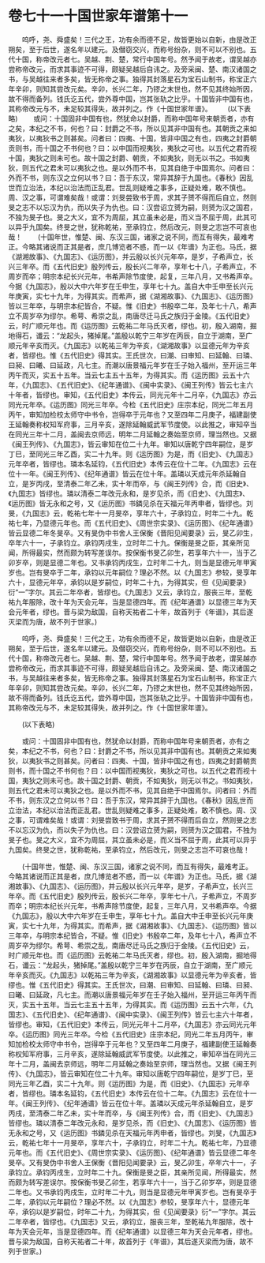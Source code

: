 # 卷七十一十国世家年谱第十一

　　呜呼，尧、舜盛矣！三代之王，功有余而德不足，故皆更始以自新，由是改正朔矣，至于后世，遂名年以建元。及僣窃交兴，而称号纷杂，则不可以不别也。五代十国，称帝改元者七。吴越、荆、楚，常行中国年号。然予闻于故老，谓吴越亦尝称帝改元，而求其事迹不可得，颇疑吴越后自讳之。及旁采闽、楚、南汉诸国之书，与吴越往来者多矣，皆无称帝之事。独得其封落星石为宝石山制书，称宝正六年辛卯，则知其尝改元矣。辛卯，长兴二年，乃镠之末世也，然不见其终始所因，故不得而备列。钱氏讫五代，尝外尊中国，岂其张轨之比乎。十国皆非中国有也，其称帝改元与不，未足较其得失，故并列之。作《十国世家年谱》。 　　(以下表略) 　　或问：十国固非中国有也，然犹命以封爵，而称中国年号来朝贡者，亦有之矣，本纪之不书，何也？曰：封爵之不书，所以见其非中国有也。其朝贡之来如夷狄，以夷狄书之则甚矣。问者曰：四夷、十国，皆非中国之有也，四夷之封爵朝贡则书，而十国之不书何也？曰：以中国而视夷狄，夷狄之可也。以五代之君而视十国，夷狄之则未可也。故十国之封爵、朝贡，不如夷狄，则无以书之。书如夷狄，则五代之君未可以夷狄之也。是以外而不书，见其自绝于中国焉尔。问者曰：外而不书，则东汉之立何以书？曰：吾于东汉，常异其辞于九国也。《春秋》因乱世而立治法，本纪以治法而正乱君。世乱则疑难之事多，正疑处难，敢不慎也。周、汉之事，可谓难矣哉！或谓：刘旻尝致书于周，求其子赟不得而后自立，然则旻之志不以忘汉为仇，而以失子为仇也。曰：汉尝诏立赟为嗣，则赟为汉之国君，不独为旻子也。旻之大义，宜不为周屈，其立虽未必是，而义当不屈于周，此其可以异乎九国矣。终旻之世，犹称乾祐，至承钧立，然后改元，则旻之志岂不可哀也哉！ 　　(十国年世，惟楚、闽、东汉三国，诸家之说不同，而互有得失，最难考正。今略其诸说而正其是者，庶几博览者不惑，而一以《年谱》为正也。马氏，据《湖湘故事》、《九国志》、《运历图》，并云殷以长兴元年卒，是岁，子希声立，长兴三年卒。而《五代旧史》殷列传云，殷长兴二年卒，享年七十八，子希声立，不周岁而卒；明宗本纪长兴元年，书希声除节度使，起复，三年八月，又书希声卒。今据《九国志》，殷以大中六年岁在壬申生，享年七十九。盖自大中壬申至长兴元年庚寅，实七十九年，为得其实。而希声，据《湖湘故事》、《九国志》、《运历图》皆以三年卒，与明宗本纪皆合，不疑。惟《旧史》书殷卒二年，及年七十八，希声立不周岁卒为缪尔。希萼、希崇之乱，南唐尽迁马氏之族归于金陵。《五代旧史》云，时广顺元年也。而《运历图》云乾祐二年马氏灭者，缪也。初，殷入湖南，掘地得石，谶云：“龙起头，猪掉尾。”盖殷以乾宁三年岁在丙辰，自立于湖南，至广顺元年辛亥而灭。《九国志》以乾祐三年为辛亥，《湖湘故事》以显德元年为辛亥者，皆缪也。惟《五代旧史》得其实。王氏世次，曰潮、曰审知、曰延翰、曰璘、曰昶、曰曦、曰延政，凡七主。而潮以唐景福元年岁在壬子始入福州，至开运三年丙午而灭，实五十五年。当云七主五十五年，为得其实。而《运历图》云五十六年，《九国志》、《五代旧史》、《纪年通谱》、《闽中实录》、《闽王列传》皆云七主六十年者，皆缪也。审知，《五代旧史》本传云，同光元年十二月卒，《九国志》亦云同光元年卒。《运历图》同光三年卒。今检《五代旧史》庄宗本纪，同光二年五月丙午，审知加检校太师守中书令，岂得卒于元年也？又至四年二月庚子，福建副使王延翰奏称权知军府事，三月辛亥，遂除延翰威武军节度使。以此推之，审知卒当在同光三年十二月，盖闽去京师远，明年二月延翰之奏始至京师，理当然也。又据《闽王列传》、《九国志》，皆云审知在位二十九年。审知以唐乾宁四年嗣位，是岁丁巳，至同光三年乙酉，实二十九年。则《运历图》为是，而《旧史》、《九国志》元年卒者，皆缪也。璘本名延钧，《五代旧史》本传云在位十二年。《九国志》云在位十一年。《闽王列传》、《纪年通谱》皆云在位十年。盖璘以天成元年杀延翰自立，是岁丙戌，至清泰二年乙未，实十年而卒，与《闽王列传》合，而《旧史》、《九国志》皆缪也。璘以清泰二年改元永和，是岁见杀，而《旧史》、《九国志》、《运历图》皆无永和之号，又《运历图》书鏻见杀在天福元年丙申者，皆缪也。刘旻，《九国志》云，乾祐七年十一月旻卒，享年六十，子承钧立，时年二十九。乾祐七年，乃显德元年也。而《五代旧史》、《周世宗实录》、《运历图》、《纪年通谱》皆云显德二年冬旻卒。又有旻伪中书舍人王保衡《晋阳见闻要录》云，旻乙卯生，卒年六十一，子承钧立。承钧丙戌生，立时年二十九。保衡是旻之臣，其亲所见闻，所得最实，然而颇为转写差误尔。按保衡书旻乙卯生，若享年六十一，当于乙卯岁卒，则是显德二年也。又书承钧丙戌生，立时年二十九，则当是显德元年甲寅岁也。岂有旻卒于二年，承钧以元年嗣位？理必不然。以《九国志》参较，旻享年六十，显德元年卒，承钧以是岁嗣位，时年二十九，为得其实，但《见闻要录》衍“一”字尔。其云二年卒者，皆缪也。《九国志》又云，承钧立，服丧三年，至乾祐九年服除，改十年为天会元年，当是显德四年。而《纪年通谱》以显德三年为天会元年者，缪也。晋与梁为敌国，自称天祐者二十年，故首列于《年谱》，其后遂灭梁而为唐，故不列于世家。)

　　呜呼，尧、舜盛矣！三代之王，功有余而德不足，故皆更始以自新，由是改正朔矣，至于后世，遂名年以建元。及僣窃交兴，而称号纷杂，则不可以不别也。五代十国，称帝改元者七。吴越、荆、楚，常行中国年号。然予闻于故老，谓吴越亦尝称帝改元，而求其事迹不可得，颇疑吴越后自讳之。及旁采闽、楚、南汉诸国之书，与吴越往来者多矣，皆无称帝之事。独得其封落星石为宝石山制书，称宝正六年辛卯，则知其尝改元矣。辛卯，长兴二年，乃镠之末世也，然不见其终始所因，故不得而备列。钱氏讫五代，尝外尊中国，岂其张轨之比乎。十国皆非中国有也，其称帝改元与不，未足较其得失，故并列之。作《十国世家年谱》。

　　(以下表略)

　　或问：十国固非中国有也，然犹命以封爵，而称中国年号来朝贡者，亦有之矣，本纪之不书，何也？曰：封爵之不书，所以见其非中国有也。其朝贡之来如夷狄，以夷狄书之则甚矣。问者曰：四夷、十国，皆非中国之有也，四夷之封爵朝贡则书，而十国之不书何也？曰：以中国而视夷狄，夷狄之可也。以五代之君而视十国，夷狄之则未可也。故十国之封爵、朝贡，不如夷狄，则无以书之。书如夷狄，则五代之君未可以夷狄之也。是以外而不书，见其自绝于中国焉尔。问者曰：外而不书，则东汉之立何以书？曰：吾于东汉，常异其辞于九国也。《春秋》因乱世而立治法，本纪以治法而正乱君。世乱则疑难之事多，正疑处难，敢不慎也。周、汉之事，可谓难矣哉！或谓：刘旻尝致书于周，求其子赟不得而后自立，然则旻之志不以忘汉为仇，而以失子为仇也。曰：汉尝诏立赟为嗣，则赟为汉之国君，不独为旻子也。旻之大义，宜不为周屈，其立虽未必是，而义当不屈于周，此其可以异乎九国矣。终旻之世，犹称乾祐，至承钧立，然后改元，则旻之志岂不可哀也哉！

　　(十国年世，惟楚、闽、东汉三国，诸家之说不同，而互有得失，最难考正。今略其诸说而正其是者，庶几博览者不惑，而一以《年谱》为正也。马氏，据《湖湘故事》、《九国志》、《运历图》，并云殷以长兴元年卒，是岁，子希声立，长兴三年卒。而《五代旧史》殷列传云，殷长兴二年卒，享年七十八，子希声立，不周岁而卒；明宗本纪长兴元年，书希声除节度使，起复，三年八月，又书希声卒。今据《九国志》，殷以大中六年岁在壬申生，享年七十九。盖自大中壬申至长兴元年庚寅，实七十九年，为得其实。而希声，据《湖湘故事》、《九国志》、《运历图》皆以三年卒，与明宗本纪皆合，不疑。惟《旧史》书殷卒二年，及年七十八，希声立不周岁卒为缪尔。希萼、希崇之乱，南唐尽迁马氏之族归于金陵。《五代旧史》云，时广顺元年也。而《运历图》云乾祐二年马氏灭者，缪也。初，殷入湖南，掘地得石，谶云：“龙起头，猪掉尾。”盖殷以乾宁三年岁在丙辰，自立于湖南，至广顺元年辛亥而灭。《九国志》以乾祐三年为辛亥，《湖湘故事》以显德元年为辛亥者，皆缪也。惟《五代旧史》得其实。王氏世次，曰潮、曰审知、曰延翰、曰璘、曰昶、曰曦、曰延政，凡七主。而潮以唐景福元年岁在壬子始入福州，至开运三年丙午而灭，实五十五年。当云七主五十五年，为得其实。而《运历图》云五十六年，《九国志》、《五代旧史》、《纪年通谱》、《闽中实录》、《闽王列传》皆云七主六十年者，皆缪也。审知，《五代旧史》本传云，同光元年十二月卒，《九国志》亦云同光元年卒。《运历图》同光三年卒。今检《五代旧史》庄宗本纪，同光二年五月丙午，审知加检校太师守中书令，岂得卒于元年也？又至四年二月庚子，福建副使王延翰奏称权知军府事，三月辛亥，遂除延翰威武军节度使。以此推之，审知卒当在同光三年十二月，盖闽去京师远，明年二月延翰之奏始至京师，理当然也。又据《闽王列传》、《九国志》，皆云审知在位二十九年。审知以唐乾宁四年嗣位，是岁丁巳，至同光三年乙酉，实二十九年。则《运历图》为是，而《旧史》、《九国志》元年卒者，皆缪也。璘本名延钧，《五代旧史》本传云在位十二年。《九国志》云在位十一年。《闽王列传》、《纪年通谱》皆云在位十年。盖璘以天成元年杀延翰自立，是岁丙戌，至清泰二年乙未，实十年而卒，与《闽王列传》合，而《旧史》、《九国志》皆缪也。璘以清泰二年改元永和，是岁见杀，而《旧史》、《九国志》、《运历图》皆无永和之号，又《运历图》书鏻见杀在天福元年丙申者，皆缪也。刘旻，《九国志》云，乾祐七年十一月旻卒，享年六十，子承钧立，时年二十九。乾祐七年，乃显德元年也。而《五代旧史》、《周世宗实录》、《运历图》、《纪年通谱》皆云显德二年冬旻卒。又有旻伪中书舍人王保衡《晋阳见闻要录》云，旻乙卯生，卒年六十一，子承钧立。承钧丙戌生，立时年二十九。保衡是旻之臣，其亲所见闻，所得最实，然而颇为转写差误尔。按保衡书旻乙卯生，若享年六十一，当于乙卯岁卒，则是显德二年也。又书承钧丙戌生，立时年二十九，则当是显德元年甲寅岁也。岂有旻卒于二年，承钧以元年嗣位？理必不然。以《九国志》参较，旻享年六十，显德元年卒，承钧以是岁嗣位，时年二十九，为得其实，但《见闻要录》衍“一”字尔。其云二年卒者，皆缪也。《九国志》又云，承钧立，服丧三年，至乾祐九年服除，改十年为天会元年，当是显德四年。而《纪年通谱》以显德三年为天会元年者，缪也。晋与梁为敌国，自称天祐者二十年，故首列于《年谱》，其后遂灭梁而为唐，故不列于世家。)